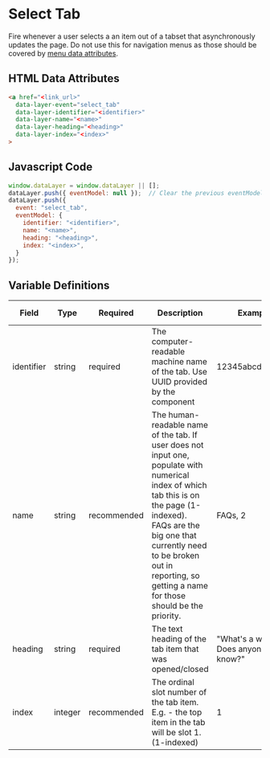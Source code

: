 # Select Tab

Fire whenever a user selects a an item out of a tabset that asynchronously updates the page. Do not use this for navigation menus as those should be covered by [menu data attributes](/data-attributes/menus.md).

## HTML Data Attributes

```html
<a href="<link_url>"
  data-layer-event="select_tab"
  data-layer-identifier="<identifier>"
  data-layer-name="<name>"
  data-layer-heading="<heading>"
  data-layer-index="<index>"
>
```
## Javascript Code

```js
window.dataLayer = window.dataLayer || [];
dataLayer.push({ eventModel: null });  // Clear the previous eventModel object.
dataLayer.push({
  event: "select_tab",
  eventModel: {
    identifier: "<identifier>",
    name: "<name>",
    heading: "<heading>",
    index: "<index>",
  }
});
```

## Variable Definitions

|Field|Type|Required|Description|Example|Pattern|Min Length|Max Length|Minimum|Maximum|Multiple Of|
| --- | --- | --- | --- | --- | --- | --- | --- | --- | --- | --- |
|identifier|string|required|The computer-readable machine name of the tab. Use UUID provided by the component|12345abcde12345|
|name|string|recommended|The human-readable name of the tab. If user does not input one, populate with numerical index of which tab this is on the page (1-indexed). FAQs are the big one that currently need to be broken out in reporting, so getting a name for those should be the priority.|FAQs, 2|
|heading|string|required|The text heading of the tab item that was opened/closed|"What's a widget? Does anyone really know?"|
|index|integer|recommended|The ordinal slot number of the tab item. E.g. - the top item in the tab will be slot 1. (1-indexed)|1||1||1|
